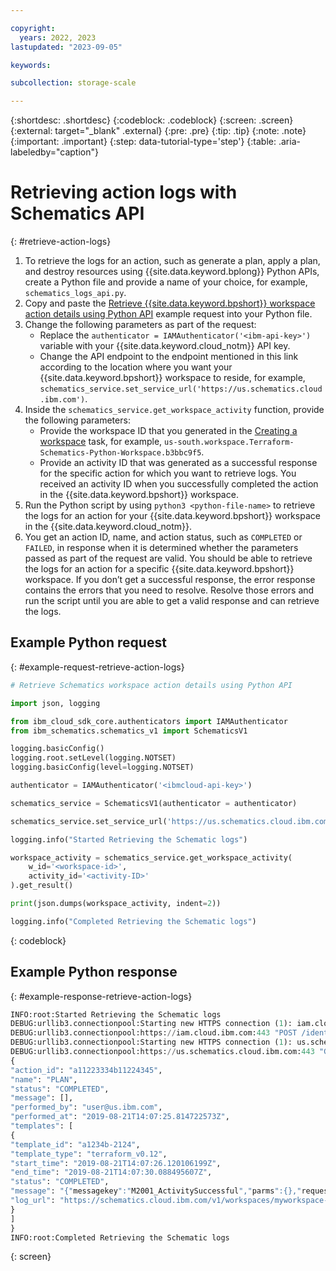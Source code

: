 ```yaml
---

copyright:
  years: 2022, 2023
lastupdated: "2023-09-05"

keywords: 

subcollection: storage-scale

---
```


{:shortdesc: .shortdesc}
{:codeblock: .codeblock}
{:screen: .screen}
{:external: target="_blank" .external}
{:pre: .pre}
{:tip: .tip}
{:note: .note}
{:important: .important}
{:step: data-tutorial-type='step'}
{:table: .aria-labeledby="caption"}

# Retrieving action logs with Schematics API
{: #retrieve-action-logs}

1. To retrieve the logs for an action, such as generate a plan, apply a plan, and destroy resources using {{site.data.keyword.bplong}} Python APIs, create a Python file and provide a name of your choice, for example, `schematics_logs_api.py`.
2. Copy and paste the [Retrieve {{site.data.keyword.bpshort}} workspace action details using Python API](/docs/storage-scale?topic=storage-scale-retrieve-action-logs&interface=api#example-request-retrieve-action-logs) example request into your Python file.
3. Change the following parameters as part of the request:
   * Replace the `authenticator = IAMAuthenticator('<ibm-api-key>')` variable with your {{site.data.keyword.cloud_notm}} API key.
   * Change the API endpoint to the endpoint mentioned in this link according to the location where you want your {{site.data.keyword.bpshort}} workspace to reside, for example, `schematics_service.set_service_url('https://us.schematics.cloud.ibm.com')`.
4. Inside the `schematics_service.get_workspace_activity` function, provide the following parameters:
   * Provide the workspace ID that you generated in the [Creating a workspace](/docs/ibm-spectrum-lsf?topic=ibm-spectrum-lsf-creating-workspace) task, for example, `us-south.workspace.Terraform-Schematics-Python-Workspace.b3bbc9f5`.
   * Provide an activity ID that was generated as a successful response for the specific action for which you want to retrieve logs. You received an activity ID when you successfully completed the action in the {{site.data.keyword.bpshort}} workspace.
5. Run the Python script by using `python3 <python-file-name>` to retrieve the logs for an action for your {{site.data.keyword.bpshort}} workspace in the {{site.data.keyword.cloud_notm}}.
6. You get an action ID, name, and action status, such as `COMPLETED` or `FAILED`, in response when it is determined whether the parameters passed as part of the request are valid. You should be able to retrieve the logs for an action for a specific {{site.data.keyword.bpshort}} workspace. If you don’t get a successful response, the error response contains the errors that you need to resolve. Resolve those errors and run the script until you are able to get a valid response and can retrieve the logs.

## Example Python request
{: #example-request-retrieve-action-logs}

```python
# Retrieve Schematics workspace action details using Python API

import json, logging

from ibm_cloud_sdk_core.authenticators import IAMAuthenticator
from ibm_schematics.schematics_v1 import SchematicsV1

logging.basicConfig()
logging.root.setLevel(logging.NOTSET)
logging.basicConfig(level=logging.NOTSET)

authenticator = IAMAuthenticator('<ibmcloud-api-key>')

schematics_service = SchematicsV1(authenticator = authenticator)

schematics_service.set_service_url('https://us.schematics.cloud.ibm.com')

logging.info("Started Retrieving the Schematic logs")

workspace_activity = schematics_service.get_workspace_activity(
    w_id='<workspace-id>',
    activity_id='<activity-ID>'
).get_result()

print(json.dumps(workspace_activity, indent=2))

logging.info("Completed Retrieving the Schematic logs")
```
{: codeblock}

## Example Python response
{: #example-response-retrieve-action-logs}

```python
INFO:root:Started Retrieving the Schematic logs
DEBUG:urllib3.connectionpool:Starting new HTTPS connection (1): iam.cloud.ibm.com:443
DEBUG:urllib3.connectionpool:https://iam.cloud.ibm.com:443 "POST /identity/token HTTP/1.1" 200 992
DEBUG:urllib3.connectionpool:Starting new HTTPS connection (1): us.schematics.cloud.ibm.com:443
DEBUG:urllib3.connectionpool:https://us.schematics.cloud.ibm.com:443 "GET /v1/workspaces/us-east.workspace.sunil-myworkspace-may12.2e0a560f/actions/6242ef71d4003bdae4a7ed7a3cbb0887 HTTP/1.1" 200 None
{
"action_id": "a11223334b11224345",
"name": "PLAN",
"status": "COMPLETED",
"message": [],
"performed_by": "user@us.ibm.com",
"performed_at": "2019-08-21T14:07:25.814722573Z",
"templates": [
{
"template_id": "a1234b-2124",
"template_type": "terraform_v0.12",
"start_time": "2019-08-21T14:07:26.120106199Z",
"end_time": "2019-08-21T14:07:30.088495607Z",
"status": "COMPLETED",
"message": "{"messagekey":"M2001_ActivitySuccessful","parms":{},"requestid":"1234b1234b123-1234n13","timestamp":"2019-08-21T14:07:30.088498532Z"}",
"log_url": "https://schematics.cloud.ibm.com/v1/workspaces/myworkspace-123456/runtime_data/a1234b-2124/log_store/actions/11223334b11224345"
}
]
}
INFO:root:Completed Retrieving the Schematic logs
```
{: screen}


